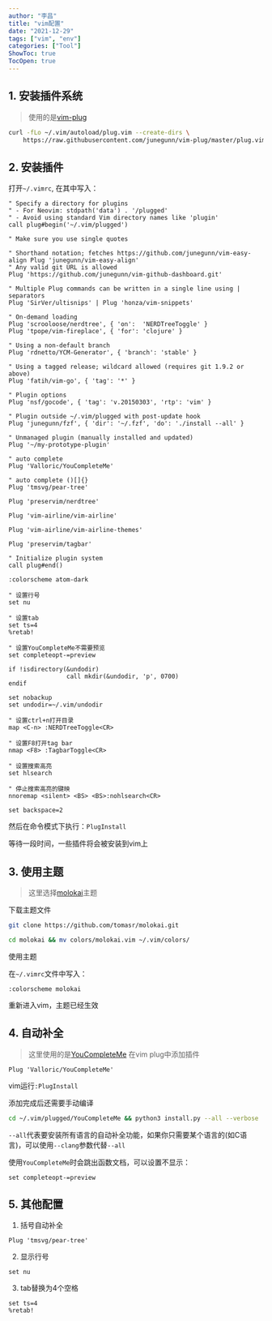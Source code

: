 ```yaml
---
author: "李昌"
title: "vim配置"
date: "2021-12-29"
tags: ["vim", "env"]
categories: ["Tool"]
ShowToc: true
TocOpen: true
---
```


## 1. 安装插件系统
> 使用的是[vim-plug](https://github.com/junegunn/vim-plug)
```sh
curl -fLo ~/.vim/autoload/plug.vim --create-dirs \
    https://raw.githubusercontent.com/junegunn/vim-plug/master/plug.vim
```

## 2. 安装插件
打开`~/.vimrc`, 在其中写入：
```
" Specify a directory for plugins
" - For Neovim: stdpath('data') . '/plugged'
" - Avoid using standard Vim directory names like 'plugin'
call plug#begin('~/.vim/plugged')

" Make sure you use single quotes

" Shorthand notation; fetches https://github.com/junegunn/vim-easy-align Plug 'junegunn/vim-easy-align'
" Any valid git URL is allowed
Plug 'https://github.com/junegunn/vim-github-dashboard.git'

" Multiple Plug commands can be written in a single line using | separators
Plug 'SirVer/ultisnips' | Plug 'honza/vim-snippets'

" On-demand loading
Plug 'scrooloose/nerdtree', { 'on':  'NERDTreeToggle' }
Plug 'tpope/vim-fireplace', { 'for': 'clojure' }

" Using a non-default branch
Plug 'rdnetto/YCM-Generator', { 'branch': 'stable' }

" Using a tagged release; wildcard allowed (requires git 1.9.2 or above)
Plug 'fatih/vim-go', { 'tag': '*' }

" Plugin options
Plug 'nsf/gocode', { 'tag': 'v.20150303', 'rtp': 'vim' }

" Plugin outside ~/.vim/plugged with post-update hook
Plug 'junegunn/fzf', { 'dir': '~/.fzf', 'do': './install --all' }

" Unmanaged plugin (manually installed and updated)
Plug '~/my-prototype-plugin'

" auto complete
Plug 'Valloric/YouCompleteMe'

" auto complete ()[]{}
Plug 'tmsvg/pear-tree'

Plug 'preservim/nerdtree'

Plug 'vim-airline/vim-airline'

Plug 'vim-airline/vim-airline-themes'

Plug 'preservim/tagbar'

" Initialize plugin system
call plug#end()

:colorscheme atom-dark

" 设置行号
set nu

" 设置tab
set ts=4
%retab!

" 设置YouCompleteMe不需要预览
set completeopt-=preview

if !isdirectory(&undodir)
                call mkdir(&undodir, 'p', 0700)
endif

set nobackup
set undodir=~/.vim/undodir

" 设置ctrl+n打开目录
map <C-n> :NERDTreeToggle<CR>

" 设置F8打开tag bar
nmap <F8> :TagbarToggle<CR>

" 设置搜索高亮
set hlsearch

" 停止搜索高亮的键映
nnoremap <silent> <BS> <BS>:nohlsearch<CR>

set backspace=2
```

然后在命令模式下执行：`PlugInstall`

等待一段时间，一些插件将会被安装到vim上

## 3. 使用主题
> 这里选择[molokai](https://github.com/tomasr/molokai)主题

下载主题文件
```sh
git clone https://github.com/tomasr/molokai.git

cd molokai && mv colors/molokai.vim ~/.vim/colors/
```

使用主题

在`~/.vimrc`文件中写入：
```
:colorscheme molokai
```

重新进入vim，主题已经生效

## 4. 自动补全
> 这里使用的是[YouCompleteMe](https://github.com/ycm-core/YouCompleteMe)
在vim plug中添加插件
```
Plug 'Valloric/YouCompleteMe'
```

vim运行`:PlugInstall`

添加完成后还需要手动编译
```sh
cd ~/.vim/plugged/YouCompleteMe && python3 install.py --all --verbose
```

`--all`代表要安装所有语言的自动补全功能，如果你只需要某个语言的(如C语言)，可以使用`--clang`参数代替`--all`

使用`YouCompleteMe`时会跳出函数文档，可以设置不显示：
```
set completeopt-=preview
```

## 5. 其他配置
1. 括号自动补全
```
Plug 'tmsvg/pear-tree'
```

2. 显示行号
```
set nu
```

3. tab替换为4个空格
```
set ts=4
%retab!
```
